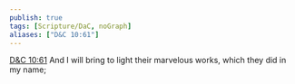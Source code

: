 ```yaml
---
publish: true
tags: [Scripture/DaC, noGraph]
aliases: ["D&C 10:61"]
---
```

[D&C 10:61](https://churchofjesuschrist.org/study/scriptures/dc-testament/dc/10?lang=eng&id=p61#p61) And I will bring to light their marvelous works, which they did in my name;
